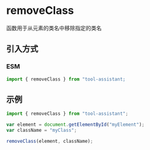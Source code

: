 # removeClass

函数用于从元素的类名中移除指定的类名

## 引入方式

<!-- ### CJS

```javascript
const { removeClass } = require("tool-assistant");
``` -->

### ESM

```javascript
import { removeClass } from "tool-assistant;
```

## 示例

```javascript
import { removeClass } from "tool-assistant";

var element = document.getElementById("myElement");
var className = "myClass";

removeClass(element, className);
```
